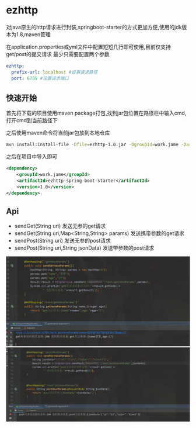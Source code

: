 # ezhttp
对java原生的http请求进行封装,springboot-starter的方式更加方便,使用的jdk版本为1.8,maven管理

在application.properties或yml文件中配置短短几行即可使用,目前仅支持get/post的提交请求
最少只需要配置两个参数

```yml
ezhttp:
  prefix-url: localhost #设置请求路径
  port: 6789 #设置请求端口
```

## 快速开始

首先将下载的项目使用maven package打包,找到jar包位置在路径栏中输入cmd,打开cmd到当前路径下

之后使用maven命令将当前jar包放到本地仓库

```bash
mvn install:install-file -Dfile=ezhttp-1.0.jar -DgroupId=work.jame -DartifactId=ezhttp-spring-boot-starter -Dversion=1.0 -Dpackaging=jar
```

之后在项目中导入即可

```xml
<dependency>
    <groupId>work.jame</groupId>
    <artifactId>ezhttp-spring-boot-starter</artifactId>
    <version>1.0</version>
</dependency>
```

## Api

-   sendGet(String uri) 发送无参的get请求
-   sendGet(String uri,Map<String,String> params) 发送携带参数的get请求
-   sendPost(String uri) 发送无参的post请求
-   sendPost(String uri,String jsonData) 发送带参数的post请求


![](https://raw.githubusercontent.com/JameTry/ezhttp/master/src/img/1.png)
![](https://raw.githubusercontent.com/JameTry/ezhttp/master/src/img/2.png)
